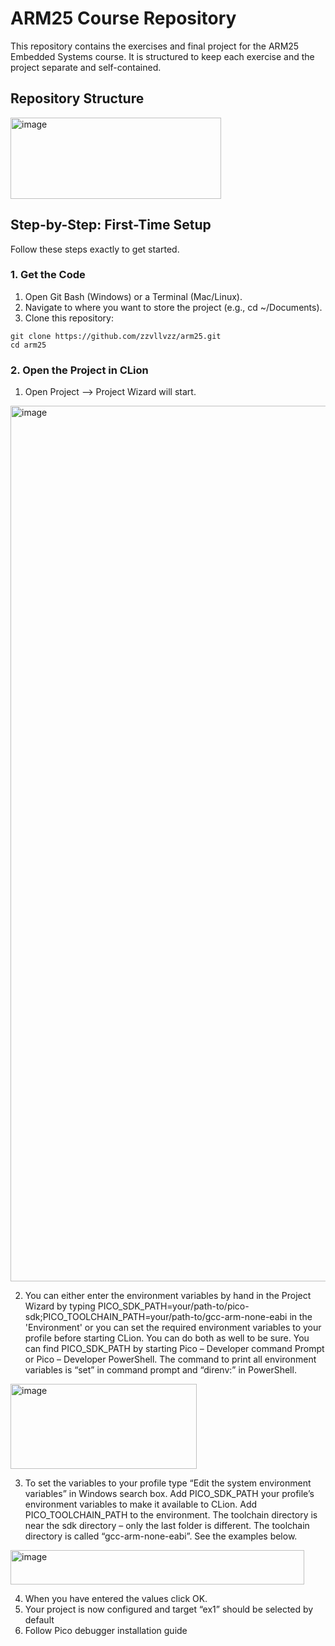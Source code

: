 # ARM25 Course Repository
This repository contains the exercises and final project for the ARM25 Embedded Systems course. It is structured to keep each exercise and the project separate and self-contained.
## Repository Structure
<img width="337" height="130" alt="image" src="https://github.com/user-attachments/assets/ee291e73-fd3a-4c30-b4d7-dba6753bfd88" />

## Step-by-Step: First-Time Setup
Follow these steps exactly to get started.

### 1. Get the Code
1. Open Git Bash (Windows) or a Terminal (Mac/Linux).
2. Navigate to where you want to store the project (e.g., cd ~/Documents).
3. Clone this repository:
```
git clone https://github.com/zzvllvzz/arm25.git
cd arm25
```
### 2. Open the Project in CLion
1. Open Project --> Project Wizard will start.
<img width="1675" height="1401" alt="image" src="https://github.com/user-attachments/assets/60cd67cd-1938-4511-b905-bf404969c440" />
  
2. You can either enter the environment variables by hand in the Project Wizard by typing PICO_SDK_PATH=your/path-to/pico-sdk;PICO_TOOLCHAIN_PATH=your/path-to/gcc-arm-none-eabi in the 'Environment' or you can set the required environment variables to your profile before starting CLion. You can do both as well to be sure. You can find PICO_SDK_PATH by starting Pico – Developer command Prompt or Pico – Developer PowerShell. The command to print all environment variables is “set” in command prompt and “direnv:” in PowerShell.
<img width="298" height="136" alt="image" src="https://github.com/user-attachments/assets/9f8a17b9-2a50-4337-b937-67a03e83bc63" />

3. To set the variables to your profile type “Edit the system environment variables” in Windows search box. Add PICO_SDK_PATH your profile’s environment variables to make it available to CLion. Add PICO_TOOLCHAIN_PATH to the environment. The toolchain directory is near the sdk directory – only the last  folder is different. The toolchain directory is called “gcc-arm-none-eabi”. See the examples below.
<img width="470" height="55" alt="image" src="https://github.com/user-attachments/assets/edfd00fb-412d-4ece-9d35-5ff2655ada45" />

4. When you have entered the values click OK.
5. Your project is now configured and target “ex1” should be selected by default
6. Follow Pico debugger installation guide
